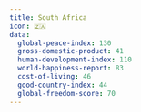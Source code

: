 ```yaml
---
title: South Africa
icon: 🇿🇦
data:
  global-peace-index: 130
  gross-domestic-product: 41
  human-development-index: 110
  world-happiness-report: 83
  cost-of-living: 46
  good-country-index: 44
  global-freedom-score: 70
---
```

